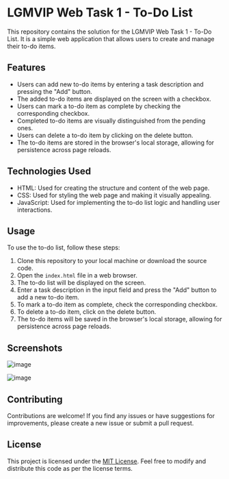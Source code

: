 # LGMVIP Web Task 1 - To-Do List

This repository contains the solution for the LGMVIP Web Task 1 - To-Do List. It is a simple web application that allows users to create and manage their to-do items.

## Features

- Users can add new to-do items by entering a task description and pressing the "Add" button.
- The added to-do items are displayed on the screen with a checkbox.
- Users can mark a to-do item as complete by checking the corresponding checkbox.
- Completed to-do items are visually distinguished from the pending ones.
- Users can delete a to-do item by clicking on the delete button.
- The to-do items are stored in the browser's local storage, allowing for persistence across page reloads.

## Technologies Used

- HTML: Used for creating the structure and content of the web page.
- CSS: Used for styling the web page and making it visually appealing.
- JavaScript: Used for implementing the to-do list logic and handling user interactions.

## Usage

To use the to-do list, follow these steps:

1. Clone this repository to your local machine or download the source code.
2. Open the `index.html` file in a web browser.
3. The to-do list will be displayed on the screen.
4. Enter a task description in the input field and press the "Add" button to add a new to-do item.
5. To mark a to-do item as complete, check the corresponding checkbox.
6. To delete a to-do item, click on the delete button.
7. The to-do items will be saved in the browser's local storage, allowing for persistence across page reloads.

## Screenshots

![image](https://github.com/atharvnaik07/LGMVIP-Web-Task_1-To-Do_list/assets/114814921/95d92171-d43a-4578-9f25-1ee7370c6e3d)

![image](https://github.com/atharvnaik07/LGMVIP-Web-Task_1-To-Do_list/assets/114814921/87498359-1307-4c59-b08b-470d18be6533)


## Contributing

Contributions are welcome! If you find any issues or have suggestions for improvements, please create a new issue or submit a pull request.

## License

This project is licensed under the [MIT License](LICENSE). Feel free to modify and distribute this code as per the license terms.
